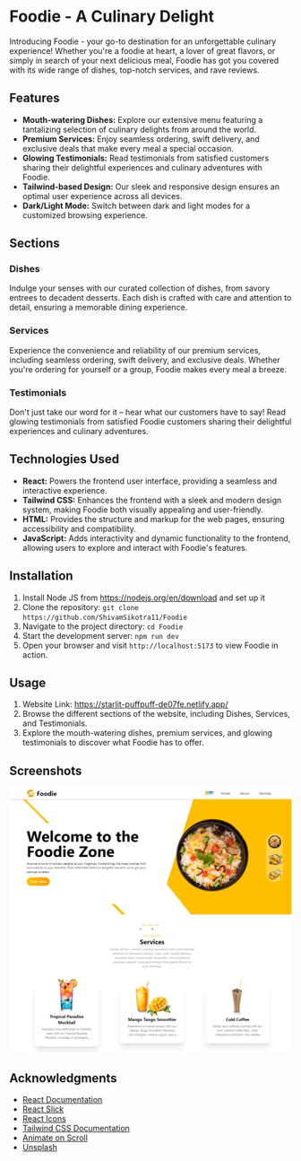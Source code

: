 # Foodie - A Culinary Delight

Introducing Foodie - your go-to destination for an unforgettable culinary experience! Whether you're a foodie at heart, a lover of great flavors, or simply in search of your next delicious meal, Foodie has got you covered with its wide range of dishes, top-notch services, and rave reviews.

## Features

- **Mouth-watering Dishes:** Explore our extensive menu featuring a tantalizing selection of culinary delights from around the world.
- **Premium Services:** Enjoy seamless ordering, swift delivery, and exclusive deals that make every meal a special occasion.
- **Glowing Testimonials:** Read testimonials from satisfied customers sharing their delightful experiences and culinary adventures with Foodie.
- **Tailwind-based Design:** Our sleek and responsive design ensures an optimal user experience across all devices.
- **Dark/Light Mode:** Switch between dark and light modes for a customized browsing experience.

## Sections

### Dishes

Indulge your senses with our curated collection of dishes, from savory entrees to decadent desserts. Each dish is crafted with care and attention to detail, ensuring a memorable dining experience.

### Services

Experience the convenience and reliability of our premium services, including seamless ordering, swift delivery, and exclusive deals. Whether you're ordering for yourself or a group, Foodie makes every meal a breeze.

### Testimonials

Don't just take our word for it – hear what our customers have to say! Read glowing testimonials from satisfied Foodie customers sharing their delightful experiences and culinary adventures.

## Technologies Used

- **React:** Powers the frontend user interface, providing a seamless and interactive experience.
- **Tailwind CSS:** Enhances the frontend with a sleek and modern design system, making Foodie both visually appealing and user-friendly.
- **HTML:** Provides the structure and markup for the web pages, ensuring accessibility and compatibility.
- **JavaScript:** Adds interactivity and dynamic functionality to the frontend, allowing users to explore and interact with Foodie's features.

## Installation
1. Install Node JS from https://nodejs.org/en/download and set up it
2. Clone the repository: `git clone https://github.com/ShivamSikotra11/Foodie`
3. Navigate to the project directory: `cd Foodie`
4. Start the development server: `npm run dev`
5. Open your browser and visit `http://localhost:5173` to view Foodie in action.

## Usage
1. Website Link: https://starlit-puffpuff-de07fe.netlify.app/
2. Browse the different sections of the website, including Dishes, Services, and Testimonials.
3. Explore the mouth-watering dishes, premium services, and glowing testimonials to discover what Foodie has to offer.


## Screenshots
![Appointment Page](hero.jpg)
![Appointment Page](section.png)


## Acknowledgments

- [React Documentation](https://reactjs.org/docs/getting-started.html)
- [React Slick](https://react-slick.neostack.com/)
- [React Icons](https://react-icons.github.io/react-icons/)
- [Tailwind CSS Documentation](https://tailwindcss.com/docs)
- [Animate on Scroll](https://michalsnik.github.io/aos/)
- [Unsplash](https://unsplash.com/) 
